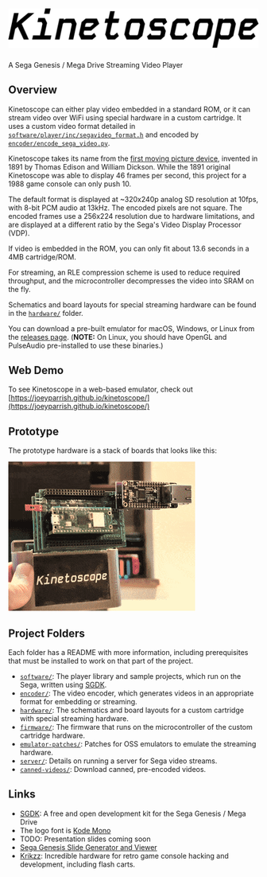 <h1>
  <picture>
    <source media="(prefers-color-scheme: dark)" srcset="logo-dark.svg">
    <source media="(prefers-color-scheme: light)" srcset="logo.svg">
    <img alt="Kinetoscope Logo" src="logo.svg">
  </picture>
</h1>

A Sega Genesis / Mega Drive Streaming Video Player


## Overview

Kinetoscope can either play video embedded in a standard ROM, or it can stream
video over WiFi using special hardware in a custom cartridge.  It uses a custom
video format detailed in
[`software/player/inc/segavideo_format.h`](software/player/inc/segavideo_format.h)
and encoded by
[`encoder/encode_sega_video.py`](encoder/encode_sega_video.py).

Kinetoscope takes its name from the [first moving picture
device](https://www.britannica.com/technology/Kinetoscope), invented in 1891 by
Thomas Edison and William Dickson.  While the 1891 original Kinetoscope was
able to display 46 frames per second, this project for a 1988 game console can
only push 10.

The default format is displayed at ~320x240p analog SD resolution at 10fps,
with 8-bit PCM audio at 13kHz.  The encoded pixels are not square.  The encoded
frames use a 256x224 resolution due to hardware limitations, and are displayed
at a different ratio by the Sega's Video Display Processor (VDP).

If video is embedded in the ROM, you can only fit about 13.6 seconds in a 4MB
cartridge/ROM.

For streaming, an RLE compression scheme is used to reduce required throughput,
and the microcontroller decompresses the video into SRAM on the fly.

Schematics and board layouts for special streaming hardware can be found in the
[`hardware/`](hardware/) folder.

You can download a pre-built emulator for macOS, Windows, or Linux from the
[releases page](https://github.com/joeyparrish/kinetoscope/releases).
(**NOTE:** On Linux, you should have OpenGL and PulseAudio pre-installed to use
these binaries.)


## Web Demo

To see Kinetoscope in a web-based emulator, check out
[https://joeyparrish.github.io/kinetoscope/](https://joeyparrish.github.io/kinetoscope/)


## Prototype

The prototype hardware is a stack of boards that looks like this:

![Kinetoscope prototype hardware](hardware/prototype-cart.gif)


## Project Folders

Each folder has a README with more information, including prerequisites that
must be installed to work on that part of the project.

 - [`software/`](software/): The player library and sample projects, which run
   on the Sega, written using [SGDK][].
 - [`encoder/`](encoder/): The video encoder, which generates videos in an
   appropriate format for embedding or streaming.
 - [`hardware/`](hardware/): The schematics and board layouts for a custom
   cartridge with special streaming hardware.
 - [`firmware/`](firmware/): The firmware that runs on the microcontroller of
   the custom cartridge hardware.
 - [`emulator-patches/`](emulator-patches/): Patches for OSS emulators to
   emulate the streaming hardware.
 - [`server/`](server/): Details on running a server for Sega video streams.
 - [`canned-videos/`](canned-videos/): Download canned, pre-encoded videos.


## Links

 - [SGDK][]: A free and open development kit for the Sega Genesis / Mega Drive
 - The logo font is [Kode Mono](https://kodemono.com/)
 - TODO: Presentation slides coming soon
 - [Sega Genesis Slide Generator and Viewer](https://github.com/joeyparrish/sega-slides/)
 - [Krikzz](https://krikzz.com/our-products/cartridges/): Incredible hardware
   for retro game console hacking and development, including flash carts.


[SGDK]: https://github.com/Stephane-D/SGDK
